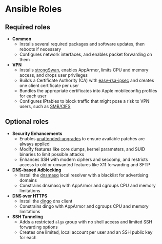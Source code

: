 # Ansible Roles

## Required roles

* **Common**
  * Installs several required packages and software updates, then reboots if necessary
  * Configures network interfaces, and enables packet forwarding on them
* **VPN**
  * Installs [strongSwan](https://www.strongswan.org/), enables AppArmor, limits CPU and memory access, and drops user privileges
  * Builds a Certificate Authority (CA) with [easy-rsa-ipsec](https://github.com/ValdikSS/easy-rsa-ipsec) and creates one client certificate per user
  * Bundles the appropriate certificates into Apple mobileconfig profiles for each user
  * Configures IPtables to block traffic that might pose a risk to VPN users, such as [SMB/CIFS](https://medium.com/@ValdikSS/deanonymizing-windows-users-and-capturing-microsoft-and-vpn-accounts-f7e53fe73834)

## Optional roles

* **Security Enhancements**
  * Enables [unattended-upgrades](https://help.ubuntu.com/community/AutomaticSecurityUpdates) to ensure available patches are always applied
  * Modify features like core dumps, kernel parameters, and SUID binaries to limit possible attacks
  * Enhances SSH with modern ciphers and seccomp, and restricts access to old or unwanted features like X11 forwarding and SFTP
* **DNS-based Adblocking**
  * Install the [dnsmasq](http://www.thekelleys.org.uk/dnsmasq/doc.html) local resolver with a blacklist for advertising domains
  * Constrains dnsmasq with AppArmor and cgroups CPU and memory limitations
* **DNS over HTTPS**
  * Install the [dingo](https://github.com/pforemski/dingo) dns client
  * Constrains dingo with AppArmor and cgroups CPU and memory limitations
* **SSH Tunneling**
  * Adds a restricted `algo` group with no shell access and limited SSH forwarding options
  * Creates one limited, local account per user and an SSH public key for each
